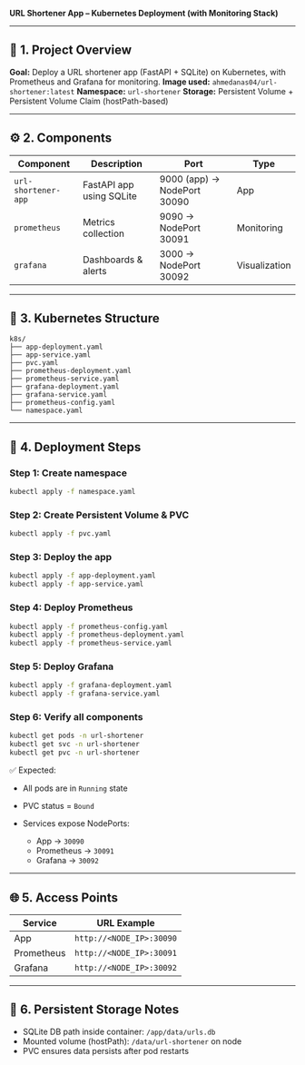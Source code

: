 **URL Shortener App – Kubernetes Deployment (with Monitoring Stack)**

---

## 🧬 1. Project Overview

**Goal:** Deploy a URL shortener app (FastAPI + SQLite) on Kubernetes, with Prometheus and Grafana for monitoring.
**Image used:** `ahmedanas04/url-shortener:latest`
**Namespace:** `url-shortener`
**Storage:** Persistent Volume + Persistent Volume Claim (hostPath-based)

---

## ⚙️ 2. Components

| Component           | Description              | Port                        | Type          |
| ------------------- | ------------------------ | --------------------------- | ------------- |
| `url-shortener-app` | FastAPI app using SQLite | 9000 (app) → NodePort 30090 | App           |
| `prometheus`        | Metrics collection       | 9090 → NodePort 30091       | Monitoring    |
| `grafana`           | Dashboards & alerts      | 3000 → NodePort 30092       | Visualization |

---

## 📁 3. Kubernetes Structure

```
k8s/
├── app-deployment.yaml
├── app-service.yaml
├── pvc.yaml
├── prometheus-deployment.yaml
├── prometheus-service.yaml
├── grafana-deployment.yaml
├── grafana-service.yaml
├── prometheus-config.yaml
└── namespace.yaml
```

---

## 🚀 4. Deployment Steps

### Step 1: Create namespace

```bash
kubectl apply -f namespace.yaml
```

### Step 2: Create Persistent Volume & PVC

```bash
kubectl apply -f pvc.yaml
```

### Step 3: Deploy the app

```bash
kubectl apply -f app-deployment.yaml
kubectl apply -f app-service.yaml
```

### Step 4: Deploy Prometheus

```bash
kubectl apply -f prometheus-config.yaml
kubectl apply -f prometheus-deployment.yaml
kubectl apply -f prometheus-service.yaml
```

### Step 5: Deploy Grafana

```bash
kubectl apply -f grafana-deployment.yaml
kubectl apply -f grafana-service.yaml
```

### Step 6: Verify all components

```bash
kubectl get pods -n url-shortener
kubectl get svc -n url-shortener
kubectl get pvc -n url-shortener
```

✅ Expected:

* All pods are in `Running` state
* PVC status = `Bound`
* Services expose NodePorts:

  * App → `30090`
  * Prometheus → `30091`
  * Grafana → `30092`

---

## 🌐 5. Access Points

| Service    | URL Example              |
| ---------- | ------------------------ |
| App        | `http://<NODE_IP>:30090` |
| Prometheus | `http://<NODE_IP>:30091` |
| Grafana    | `http://<NODE_IP>:30092` |

---

## 💾 6. Persistent Storage Notes

* SQLite DB path inside container: `/app/data/urls.db`
* Mounted volume (hostPath): `/data/url-shortener` on node
* PVC ensures data persists after pod restarts
